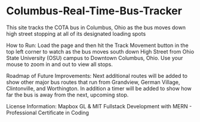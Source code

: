 # Columbus-Real-Time-Bus-Tracker
This site tracks the COTA bus in Columbus, Ohio as the bus moves down high street stopping at all of its designated loading spots

How to Run: Load the page and then hit the Track Movement button in the top left corner to watch as the bus moves south down High Street from Ohio State University (OSU) campus to Downtown Columbus, Ohio. Use your mouse to zoom in and out to view all stops.

Roadmap of Future Improvements: Next additional routes will be added to show other major bus routes that run from Grandview, German Village, Clintonville, and Worthington. In addition a timer will be added to show how far the bus is away from the next, upcoming stop.

License Information: Mapbox GL & MIT Fullstack Development with MERN - Professional Certificate in Coding 
